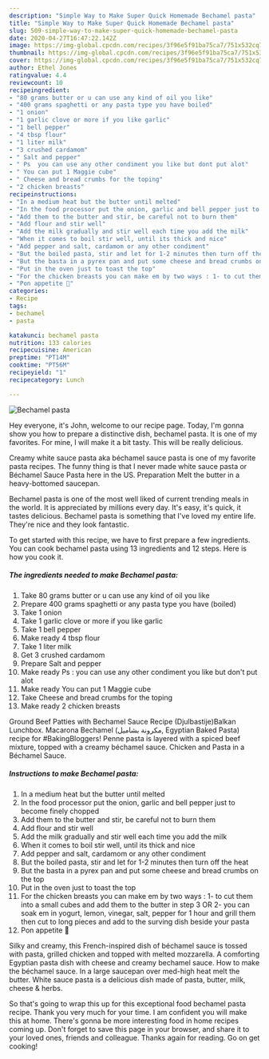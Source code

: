 ```yaml
---
description: "Simple Way to Make Super Quick Homemade Bechamel pasta"
title: "Simple Way to Make Super Quick Homemade Bechamel pasta"
slug: 509-simple-way-to-make-super-quick-homemade-bechamel-pasta
date: 2020-04-27T16:47:22.142Z
image: https://img-global.cpcdn.com/recipes/3f96e5f91ba75ca7/751x532cq70/bechamel-pasta-recipe-main-photo.jpg
thumbnail: https://img-global.cpcdn.com/recipes/3f96e5f91ba75ca7/751x532cq70/bechamel-pasta-recipe-main-photo.jpg
cover: https://img-global.cpcdn.com/recipes/3f96e5f91ba75ca7/751x532cq70/bechamel-pasta-recipe-main-photo.jpg
author: Ethel Jones
ratingvalue: 4.4
reviewcount: 10
recipeingredient:
- "80 grams butter or u can use any kind of oil you like"
- "400 grams spaghetti or any pasta type you have boiled"
- "1 onion"
- "1 garlic clove or more if you like garlic"
- "1 bell pepper"
- "4 tbsp flour"
- "1 liter milk"
- "3 crushed cardamom"
- " Salt and pepper"
- " Ps  you can use any other condiment you like but dont put alot"
- " You can put 1 Maggie cube"
- " Cheese and bread crumbs for the toping"
- "2 chicken breasts"
recipeinstructions:
- "In a medium heat but the butter until melted"
- "In the food processor put the onion, garlic and bell pepper just to become finely chopped"
- "Add them to the butter and stir, be careful not to burn them"
- "Add flour and stir well"
- "Add the milk gradually and stir well each time you add the milk"
- "When it comes to boil stir well, until its thick and nice"
- "Add pepper and salt, cardamom or any other condiment"
- "But the boiled pasta, stir and let for 1-2 minutes then turn off the heat"
- "But the basta in a pyrex pan and put some cheese and bread crumbs on the top"
- "Put in the oven just to toast the top"
- "For the chicken breasts you can make em by two ways : 1- to cut them into a small cubes and add them to the butter in step 3 OR 2- you can soak em in yogurt, lemon, vinegar, salt, pepper for 1 hour and grill them then cut to long pieces and add to the surving dish beside your pasta"
- "Pon appetite 🌹"
categories:
- Recipe
tags:
- bechamel
- pasta

katakunci: bechamel pasta 
nutrition: 133 calories
recipecuisine: American
preptime: "PT14M"
cooktime: "PT56M"
recipeyield: "1"
recipecategory: Lunch

---
```



![Bechamel pasta](https://img-global.cpcdn.com/recipes/3f96e5f91ba75ca7/751x532cq70/bechamel-pasta-recipe-main-photo.jpg)

Hey everyone, it's John, welcome to our recipe page. Today, I'm gonna show you how to prepare a distinctive dish, bechamel pasta. It is one of my favorites. For mine, I will make it a bit tasty. This will be really delicious.

Creamy white sauce pasta aka béchamel sauce pasta is one of my favorite pasta recipes. The funny thing is that I never made white sauce pasta or Béchamel Sauce Pasta here in the US. Preparation Melt the butter in a heavy-bottomed saucepan.

Bechamel pasta is one of the most well liked of current trending meals in the world. It is appreciated by millions every day. It's easy, it's quick, it tastes delicious. Bechamel pasta is something that I've loved my entire life. They're nice and they look fantastic.


To get started with this recipe, we have to first prepare a few ingredients. You can cook bechamel pasta using 13 ingredients and 12 steps. Here is how you cook it.

<!--inarticleads1-->

##### The ingredients needed to make Bechamel pasta:

1. Take 80 grams butter or u can use any kind of oil you like
1. Prepare 400 grams spaghetti or any pasta type you have (boiled)
1. Take 1 onion
1. Take 1 garlic clove or more if you like garlic
1. Take 1 bell pepper
1. Make ready 4 tbsp flour
1. Take 1 liter milk
1. Get 3 crushed cardamom
1. Prepare  Salt and pepper
1. Make ready  Ps : you can use any other condiment you like but don&#39;t put alot
1. Make ready  You can put 1 Maggie cube
1. Take  Cheese and bread crumbs for the toping
1. Make ready 2 chicken breasts


Ground Beef Patties with Bechamel Sauce Recipe (Djulbastije)Balkan Lunchbox. Macarona Bechamel (مكرونة بشاميل, Egyptian Baked Pasta) recipe for #BakingBloggers! Penne pasta is layered with a spiced beef mixture, topped with a creamy béchamel sauce. Chicken and Pasta in a Béchamel Sauce. 

<!--inarticleads2-->

##### Instructions to make Bechamel pasta:

1. In a medium heat but the butter until melted
1. In the food processor put the onion, garlic and bell pepper just to become finely chopped
1. Add them to the butter and stir, be careful not to burn them
1. Add flour and stir well
1. Add the milk gradually and stir well each time you add the milk
1. When it comes to boil stir well, until its thick and nice
1. Add pepper and salt, cardamom or any other condiment
1. But the boiled pasta, stir and let for 1-2 minutes then turn off the heat
1. But the basta in a pyrex pan and put some cheese and bread crumbs on the top
1. Put in the oven just to toast the top
1. For the chicken breasts you can make em by two ways : 1- to cut them into a small cubes and add them to the butter in step 3 OR 2- you can soak em in yogurt, lemon, vinegar, salt, pepper for 1 hour and grill them then cut to long pieces and add to the surving dish beside your pasta
1. Pon appetite 🌹


Silky and creamy, this French-inspired dish of béchamel sauce is tossed with pasta, grilled chicken and topped with melted mozzarella. A comforting Egyptian pasta dish with cheese and creamy bechamel sauce. How to make the béchamel sauce. In a large saucepan over med-high heat melt the butter. White sauce pasta is a delicious dish made of pasta, butter, milk, cheese &amp; herbs. 

So that's going to wrap this up for this exceptional food bechamel pasta recipe. Thank you very much for your time. I am confident you will make this at home. There's gonna be more interesting food in home recipes coming up. Don't forget to save this page in your browser, and share it to your loved ones, friends and colleague. Thanks again for reading. Go on get cooking!
